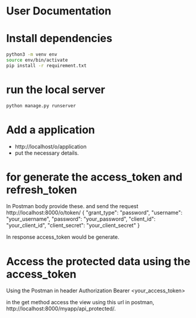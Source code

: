 # User Documentation


# Install dependencies 
```bash
python3 -m venv env
source env/bin/activate
pip install -r requirement.txt
```

# run the local server
```bash
python manage.py runserver
```

# Add a application
- http://localhost/o/application
- put the necessary details.


# for generate the access_token and refresh_token
 In Postman body provide these. and send the request http://localhost:8000/o/token/
{
    "grant_type": "password",
    "username": "your_username",
    "password": "your_password",
    "client_id": "your_client_id",
    "client_secret": "your_client_secret"
}

In response access_token would be generate.

# Access the protected data using the access_token
Using the Postman in header Authorization  Bearer <your_access_token>

in the get method access the view using this url in postman, http://localhost:8000/myapp/api_protected/.
